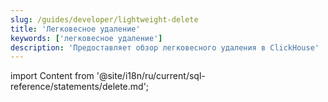 ```yaml
---
slug: /guides/developer/lightweight-delete
title: 'Легковесное удаление'
keywords: ['легковесное удаление']
description: 'Предоставляет обзор легковесного удаления в ClickHouse'
---
```


import Content from '@site/i18n/ru/current/sql-reference/statements/delete.md';

<Content />
